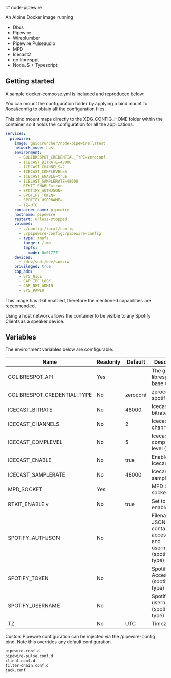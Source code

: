 r# node-pipewire

An Alpine Docker image running

- Dbus
- Pipewire
- Wireplumber
- Pipewire Pulseaudio
- MPD
- Icecast2
- go-libresppt
- NodeJS + Typescript

## Getting started

A sample docker-compose.yml is included and reproduced below.

You can mount the configuration folder by applying a bind mount to /local/config to obtain all the configuration files. 

This bind mount maps directly to the XDG_CONFIG_HOME folder within the container so it holds the configuration for all the applications.

```yaml
services:
  pipewire:
    image: guidcruncher/node-pipewire:latest
    network_mode: host
    environment:
      - GOLIBRESPOT_CREDENTIAL_TYPE=zeroconf
      - ICECAST_BITRATE=48000
      - ICECAST_CHANNELS=2
      - ICECAST_COMPLEVEL=5
      - ICECAST_ENABLE=true
      - ICECAST_SAMPLERATE=48000
      - RTKIT_ENABLE=true
      - SPOTIFY_AUTHJSON=
      - SPOTIFY_TOKEN=
      - SPOTIFY_USERNAME=
      - TZ=UTC
    container_name: pipewire
    hostname: pipewire
    restart: unless-stopped
    volumes:
      - ./config:/local/config
      - ./pipewire-config:/pipewire-config
      - type: tmpfs
        target: /tmp
        tmpfs:
          mode: 0o01777
    devices:
      - /dev/snd:/dev/snd:rw
    privileged: true
    cap_add:
      - SYS_NICE
      - CAP_IPC_LOCK
      - CAP_NET_ADMIN
      - SYS_RAWIO
```
This image has rtkit enabled, therefore the mentioned capabilities are reccomended.

Using a host network allows the container to be visible to any Spotify Clients as a speaker device.

## Variables

The environment variables below are comfigurable.

| Name                        | Readonly | Default  | Description                                                                     |
|-----------------------------|----------|----------|---------------------------------------------------------------------------------|
| GOLIBRESPOT_API             | Yes      |          | The go-librespot API base url                                                   |
| GOLIBRESPOT_CREDENTIAL_TYPE | No       | zeroconf | zeroconf or spotify_token                                                       |
| ICECAST_BITRATE             | No       | 48000    | Icecast bitrate                                                                 |
| ICECAST_CHANNELS            | No       | 2        | Icecast channels                                                                |
| ICECAST_COMPLEVEL           | No       | 5        | Icecast compression level (1-10)                                                |
| ICECAST_ENABLE              | No       | true     | Enable Icecast                                                                  |
| ICECAST_SAMPLERATE          | No       | 48000    | Icecast sample rate                                                             |
| MPD_SOCKET                  | Yes      |          | MPD Control socket path                                                         |
| RTKIT_ENABLE  v             | No       | true     | Set to true to enable RTKit |
| SPOTIFY_AUTHJSON            | No       |          | Filename of JSON file containing access token and username (spotify_token type) |
| SPOTIFY_TOKEN               | No       |          | Spotify Access token (spotify_token type)                                       |
| SPOTIFY_USERNAME            | No       |          | Spotify username (spotify_token type)                                           |
| TZ                          | No       | UTC      | Timezone                                                                        |

Custom Pipewire configuration can be injected via the /pipewire-config bind. Note this overrides any default configuration.

```bash
pipewire.conf.d
pipewire-pulse.conf.d
client.conf.d
filter-chain.conf.d
jack.conf
```
